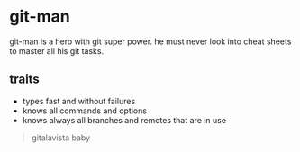 # git-man
git-man is a hero with git super power. 
he must never look into cheat sheets to master all his git tasks.

## traits
* types fast and without failures
* knows all commands and options
* knows always all branches and remotes that are in use

> gitalavista baby
